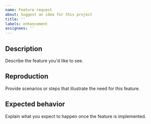 ```yaml
---
name: Feature request
about: Suggest an idea for this project
title: ''
labels: enhancement
assignees: ''
---
```


## Description

Describe the feature you'd like to see.

## Reproduction

Provide scenarios or steps that illustrate the need for this feature.

## Expected behavior

Explain what you expect to happen once the feature is implemented.
